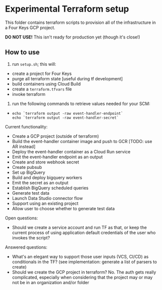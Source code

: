 # Experimental Terraform setup

This folder contains terraform scripts to provision all of the infrastructure in a Four Keys GCP project. 

**DO NOT USE!** This isn't ready for production yet (though it's close!)

## How to use
1. run `setup.sh`; this will:
  * create a project for Four Keys
  * purge all terraform state [useful during tf development]
  * build containers using Cloud Build
  * create a `terraform.tfvars` file
  * invoke terraform
1. run the following commands to retrieve values needed for your SCM:
  * ```
    echo `terraform output -raw event-handler-endpoint`
    echo `terraform output -raw event-handler-secret`
    ```


Current functionality:
- Create a GCP project (outside of terraform)
- Build the event-handler container image and push to GCR [TODO: use AR instead]
- Deploy the event-handler container as a Cloud Run service
- Emit the event-handler endpoint as an output
- Create and store webhook secret
- Create pubsub
- Set up BigQuery
- Build and deploy bigquery workers
- Emit the secret as an output
- Establish BigQuery scheduled queries
- Generate test data
- Launch Data Studio connector flow
- Support using an existing project
- Allow user to choose whether to generate test data

Open questions:
- Should we create a service account and run TF as that, or keep the current process of using application default credentials of the user who invokes the script?

Answered questions:
- What's an elegant way to support those user inputs (VCS, CI/CD) as conditionals in the TF? (see implementation: generate a list of parsers to create)
- Should we create the GCP project in terraform? No. The auth gets really complicated, especially when considering that the project may or may not be in an organization and/or folder